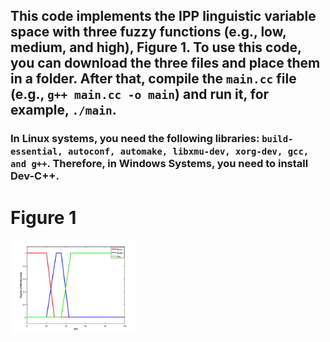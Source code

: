 ## This code implements the IPP linguistic variable space with three fuzzy functions (e.g., low, medium, and high), Figure 1. To use this code, you can download the three files and place them in a folder. After that, compile the `main.cc` file (e.g., `g++ main.cc -o main`) and run it, for example, `./main`.
### In Linux systems, you need the following libraries: `build-essential, autoconf, automake, libxmu-dev, xorg-dev, gcc, and g++`. Therefore, in Windows Systems, you need to install Dev-C++.

# Figure 1
<img src="https://github.com/dioxfile/Book_Fuzzy/blob/main/Chapter-1/IPP.jpeg" width=40% height=40%>
